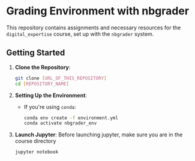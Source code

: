 # Grading Environment with nbgrader

This repository contains assignments and necessary resources for the `digital_expertise` course, set up with the `nbgrader` system.

## Getting Started

1. **Clone the Repository**:
    ```bash
    git clone [URL_OF_THIS_REPOSITORY]
    cd [REPOSITORY_NAME]
    ```

2. **Setting Up the Environment**:

   - If you're using `conda`:
     ```bash
     conda env create -f environment.yml
     conda activate nbgrader_env
     ```


3. **Launch Jupyter**:
   Before launching jupyter, make sure you are in the course directory
   ```bash
   jupyter notebook
   ```

